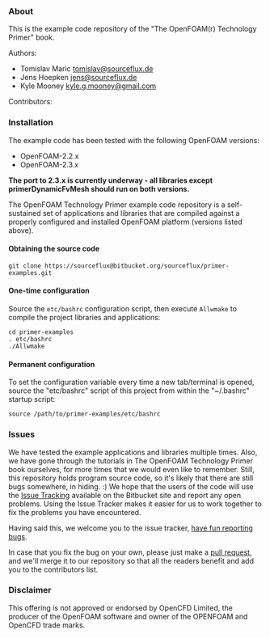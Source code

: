 ### About ###

This is the example code repository of the "The OpenFOAM(r) Technology Primer" book.

Authors: 

* Tomislav Maric tomislav@sourceflux.de
* Jens Hoepken jens@sourceflux.de
* Kyle Mooney kyle.g.mooney@gmail.com

Contributors: 

### Installation ###

The example code has been tested with the following OpenFOAM versions:

* OpenFOAM-2.2.x 
* OpenFOAM-2.3.x

**The port to 2.3.x is currently underway - all libraries except primerDynamicFvMesh should run on both versions.**

The OpenFOAM Technology Primer example code repository is a self-sustained set of applications and libraries that are compiled against a properly configured and installed OpenFOAM platform (versions listed above). 

#### Obtaining the source code ####

    git clone https://sourceflux@bitbucket.org/sourceflux/primer-examples.git  

#### One-time configuration ####

Source the `etc/bashrc` configuration script, then execute `Allwmake` to compile the project libraries and applications:

    cd primer-examples
    . etc/bashrc
    ./Allwmake

#### Permanent configuration ####

To set the configuration variable every time a new tab/terminal is opened, source the "etc/bashrc" script of this project from within the "~/.bashrc" startup script:

    source /path/to/primer-examples/etc/bashrc

### Issues ###

We have tested the example applications and libraries multiple times. Also, we have gone through the tutorials in The OpenFOAM Technology Primer book ourselves, for more times that we would even like to remember. Still, this repository holds program source code, so it's likely that there are still bugs somewhere, in hiding. :) We hope that the users of the code will use the [Issue Tracking](https://confluence.atlassian.com/display/BITBUCKET/Use+the+issue+tracker) available on the Bitbucket site and report any open problems. Using the Issue Tracker makes it easier for us to work together to fix the problems you have encountered. 

Having said this, we welcome you to the issue tracker, [have fun reporting bugs](https://bitbucket.org/sourceflux/primer-examples/issues?status=new&status=open). 

In case that you fix the bug on your own, please just make a [pull request](https://confluence.atlassian.com/display/BITBUCKET/Work+with+pull+requests), and we'll merge it to our repository so that all the readers benefit and add you to the contributors list.

### Disclaimer ###

This offering is not approved or endorsed by OpenCFD Limited, the producer of the OpenFOAM  software and owner of the OPENFOAM and OpenCFD trade marks. 
